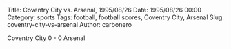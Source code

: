 Title: Coventry City vs. Arsenal, 1995/08/26
Date: 1995/08/26 00:00
Category: sports
Tags: football, football scores, Coventry City, Arsenal
Slug: coventry-city-vs-arsenal
Author: carbonero


Coventry City 0 - 0 Arsenal
